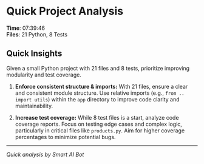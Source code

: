 # Quick Project Analysis

**Time**: 07:39:46  
**Files**: 21 Python, 8 Tests

## Quick Insights

Given a small Python project with 21 files and 8 tests, prioritize improving modularity and test coverage.

1. **Enforce consistent structure & imports:** With 21 files, ensure a clear and consistent module structure.  Use relative imports (e.g., `from .. import utils`) within the `app` directory to improve code clarity and maintainability.

2. **Increase test coverage:** While 8 test files is a start, analyze code coverage reports. Focus on testing edge cases and complex logic, particularly in critical files like `products.py`. Aim for higher coverage percentages to minimize potential bugs.


---
*Quick analysis by Smart AI Bot*
